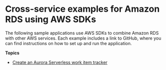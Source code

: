 # Cross\-service examples for Amazon RDS using AWS SDKs<a name="service_code_examples_cross-service_examples"></a>

The following sample applications use AWS SDKs to combine Amazon RDS with other AWS services\. Each example includes a link to GitHub, where you can find instructions on how to set up and run the application\.

**Topics**
+ [Create an Aurora Serverless work item tracker](example_cross_RDSDataTracker_section.md)